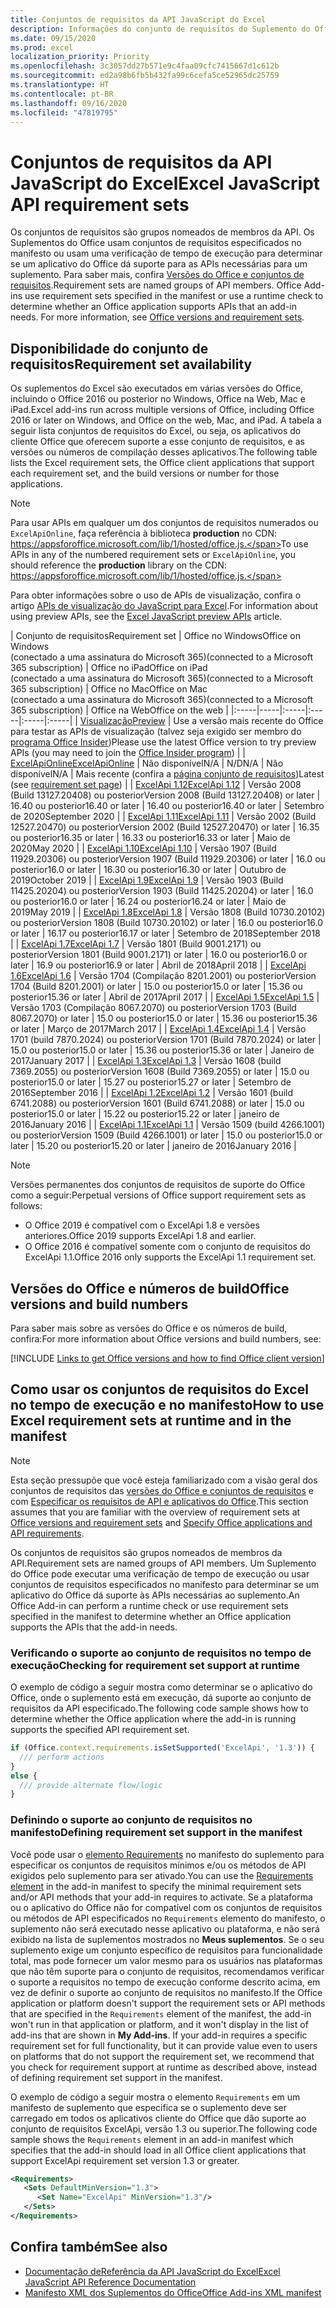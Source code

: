 ```yaml
---
title: Conjuntos de requisitos da API JavaScript do Excel
description: Informações do conjunto de requisitos do Suplemento do Office para builds do Excel.
ms.date: 09/15/2020
ms.prod: excel
localization_priority: Priority
ms.openlocfilehash: 3c3057dd27b571e9c4faa09cfc7415667d1c612b
ms.sourcegitcommit: ed2a98b6fb5b432fa99c6cefa5ce52965dc25759
ms.translationtype: HT
ms.contentlocale: pt-BR
ms.lasthandoff: 09/16/2020
ms.locfileid: "47819795"
---
```

# <a name="excel-javascript-api-requirement-sets"></a><span data-ttu-id="edce0-103">Conjuntos de requisitos da API JavaScript do Excel</span><span class="sxs-lookup"><span data-stu-id="edce0-103">Excel JavaScript API requirement sets</span></span>

<span data-ttu-id="edce0-p101">Os conjuntos de requisitos são grupos nomeados de membros da API. Os Suplementos do Office usam conjuntos de requisitos especificados no manifesto ou usam uma verificação de tempo de execução para determinar se um aplicativo do Office dá suporte para as APIs necessárias para um suplemento. Para saber mais, confira [Versões do Office e conjuntos de requisitos](../../develop/office-versions-and-requirement-sets.md).</span><span class="sxs-lookup"><span data-stu-id="edce0-p101">Requirement sets are named groups of API members. Office Add-ins use requirement sets specified in the manifest or use a runtime check to determine whether an Office application supports APIs that an add-in needs. For more information, see [Office versions and requirement sets](../../develop/office-versions-and-requirement-sets.md).</span></span>

## <a name="requirement-set-availability"></a><span data-ttu-id="edce0-107">Disponibilidade do conjunto de requisitos</span><span class="sxs-lookup"><span data-stu-id="edce0-107">Requirement set availability</span></span>

<span data-ttu-id="edce0-108">Os suplementos do Excel são executados em várias versões do Office, incluindo o Office 2016 ou posterior no Windows, Office na Web, Mac e iPad.</span><span class="sxs-lookup"><span data-stu-id="edce0-108">Excel add-ins run across multiple versions of Office, including Office 2016 or later on Windows, and Office on the web, Mac, and iPad.</span></span> <span data-ttu-id="edce0-109">A tabela a seguir lista conjuntos de requisitos do Excel, ou seja, os aplicativos do cliente Office que oferecem suporte a esse conjunto de requisitos, e as versões ou números de compilação desses aplicativos.</span><span class="sxs-lookup"><span data-stu-id="edce0-109">The following table lists the Excel requirement sets, the Office client applications that support each requirement set, and the build versions or number for those applications.</span></span>

> [!NOTE]
> <span data-ttu-id="edce0-110">Para usar APIs em qualquer um dos conjuntos de requisitos numerados ou `ExcelApiOnline`, faça referência à biblioteca **production** no CDN: https://appsforoffice.microsoft.com/lib/1/hosted/office.js.</span><span class="sxs-lookup"><span data-stu-id="edce0-110">To use APIs in any of the numbered requirement sets or `ExcelApiOnline`, you should reference the **production** library on the CDN: https://appsforoffice.microsoft.com/lib/1/hosted/office.js.</span></span>
>
> <span data-ttu-id="edce0-111">Para obter informações sobre o uso de APIs de visualização, confira o artigo [APIs de visualização do JavaScript para Excel](excel-preview-apis.md).</span><span class="sxs-lookup"><span data-stu-id="edce0-111">For information about using preview APIs, see the [Excel JavaScript preview APIs](excel-preview-apis.md) article.</span></span>

|  <span data-ttu-id="edce0-112">Conjunto de requisitos</span><span class="sxs-lookup"><span data-stu-id="edce0-112">Requirement set</span></span>  |  <span data-ttu-id="edce0-113">Office no Windows</span><span class="sxs-lookup"><span data-stu-id="edce0-113">Office on Windows</span></span><br><span data-ttu-id="edce0-114">(conectado a uma assinatura do Microsoft 365)</span><span class="sxs-lookup"><span data-stu-id="edce0-114">(connected to a Microsoft 365 subscription)</span></span>  |  <span data-ttu-id="edce0-115">Office no iPad</span><span class="sxs-lookup"><span data-stu-id="edce0-115">Office on iPad</span></span><br><span data-ttu-id="edce0-116">(conectado a uma assinatura do Microsoft 365)</span><span class="sxs-lookup"><span data-stu-id="edce0-116">(connected to a Microsoft 365 subscription)</span></span>  |  <span data-ttu-id="edce0-117">Office no Mac</span><span class="sxs-lookup"><span data-stu-id="edce0-117">Office on Mac</span></span><br><span data-ttu-id="edce0-118">(conectado a uma assinatura do Microsoft 365)</span><span class="sxs-lookup"><span data-stu-id="edce0-118">(connected to a Microsoft 365 subscription)</span></span>  | <span data-ttu-id="edce0-119">Office na Web</span><span class="sxs-lookup"><span data-stu-id="edce0-119">Office on the web</span></span> |
|:-----|-----|:-----|:-----|:-----|:-----|
| [<span data-ttu-id="edce0-120">Visualização</span><span class="sxs-lookup"><span data-stu-id="edce0-120">Preview</span></span>](excel-preview-apis.md)  | <span data-ttu-id="edce0-121">Use a versão mais recente do Office para testar as APIs de visualização (talvez seja exigido ser membro do [programa Office Insider](https://insider.office.com))</span><span class="sxs-lookup"><span data-stu-id="edce0-121">Please use the latest Office version to try preview APIs (you may need to join the [Office Insider program](https://insider.office.com))</span></span> |
| [<span data-ttu-id="edce0-122">ExcelApiOnline</span><span class="sxs-lookup"><span data-stu-id="edce0-122">ExcelApiOnline</span></span>](excel-api-online-requirement-set.md) | <span data-ttu-id="edce0-123">Não disponível</span><span class="sxs-lookup"><span data-stu-id="edce0-123">N/A</span></span> | <span data-ttu-id="edce0-124">N/D</span><span class="sxs-lookup"><span data-stu-id="edce0-124">N/A</span></span> | <span data-ttu-id="edce0-125">Não disponível</span><span class="sxs-lookup"><span data-stu-id="edce0-125">N/A</span></span> | <span data-ttu-id="edce0-126">Mais recente (confira a [página conjunto de requisitos](excel-api-online-requirement-set.md))</span><span class="sxs-lookup"><span data-stu-id="edce0-126">Latest (see [requirement set page](excel-api-online-requirement-set.md))</span></span> |
| [<span data-ttu-id="edce0-127">ExcelApi 1.12</span><span class="sxs-lookup"><span data-stu-id="edce0-127">ExcelApi 1.12</span></span>](excel-api-1-12-requirement-set.md) | <span data-ttu-id="edce0-128">Versão 2008 (Build 13127.20408) ou posterior</span><span class="sxs-lookup"><span data-stu-id="edce0-128">Version 2008 (Build 13127.20408) or later</span></span> | <span data-ttu-id="edce0-129">16.40 ou posterior</span><span class="sxs-lookup"><span data-stu-id="edce0-129">16.40 or later</span></span> | <span data-ttu-id="edce0-130">16.40 ou posterior</span><span class="sxs-lookup"><span data-stu-id="edce0-130">16.40 or later</span></span> | <span data-ttu-id="edce0-131">Setembro de 2020</span><span class="sxs-lookup"><span data-stu-id="edce0-131">September 2020</span></span> |
| [<span data-ttu-id="edce0-132">ExcelApi 1.11</span><span class="sxs-lookup"><span data-stu-id="edce0-132">ExcelApi 1.11</span></span>](excel-api-1-11-requirement-set.md) | <span data-ttu-id="edce0-133">Versão 2002 (Build 12527.20470) ou posterior</span><span class="sxs-lookup"><span data-stu-id="edce0-133">Version 2002 (Build 12527.20470) or later</span></span> | <span data-ttu-id="edce0-134">16.35 ou posterior</span><span class="sxs-lookup"><span data-stu-id="edce0-134">16.35 or later</span></span> | <span data-ttu-id="edce0-135">16.33 ou posterior</span><span class="sxs-lookup"><span data-stu-id="edce0-135">16.33 or later</span></span> | <span data-ttu-id="edce0-136">Maio de 2020</span><span class="sxs-lookup"><span data-stu-id="edce0-136">May 2020</span></span> |
| [<span data-ttu-id="edce0-137">ExcelApi 1.10</span><span class="sxs-lookup"><span data-stu-id="edce0-137">ExcelApi 1.10</span></span>](excel-api-1-10-requirement-set.md) | <span data-ttu-id="edce0-138">Versão 1907 (Build 11929.20306) ou posterior</span><span class="sxs-lookup"><span data-stu-id="edce0-138">Version 1907 (Build 11929.20306) or later</span></span> | <span data-ttu-id="edce0-139">16.0 ou posterior</span><span class="sxs-lookup"><span data-stu-id="edce0-139">16.0 or later</span></span> | <span data-ttu-id="edce0-140">16.30 ou posterior</span><span class="sxs-lookup"><span data-stu-id="edce0-140">16.30 or later</span></span> | <span data-ttu-id="edce0-141">Outubro de 2019</span><span class="sxs-lookup"><span data-stu-id="edce0-141">October 2019</span></span> |
| [<span data-ttu-id="edce0-142">ExcelApi 1.9</span><span class="sxs-lookup"><span data-stu-id="edce0-142">ExcelApi 1.9</span></span>](excel-api-1-9-requirement-set.md)  | <span data-ttu-id="edce0-143">Versão 1903 (Build 11425.20204) ou posterior</span><span class="sxs-lookup"><span data-stu-id="edce0-143">Version 1903 (Build 11425.20204) or later</span></span> | <span data-ttu-id="edce0-144">16.0 ou posterior</span><span class="sxs-lookup"><span data-stu-id="edce0-144">16.0 or later</span></span> | <span data-ttu-id="edce0-145">16.24 ou posterior</span><span class="sxs-lookup"><span data-stu-id="edce0-145">16.24 or later</span></span> | <span data-ttu-id="edce0-146">Maio de 2019</span><span class="sxs-lookup"><span data-stu-id="edce0-146">May 2019</span></span> |
| [<span data-ttu-id="edce0-147">ExcelApi 1.8</span><span class="sxs-lookup"><span data-stu-id="edce0-147">ExcelApi 1.8</span></span>](excel-api-1-8-requirement-set.md)  | <span data-ttu-id="edce0-148">Versão 1808 (Build 10730.20102) ou posterior</span><span class="sxs-lookup"><span data-stu-id="edce0-148">Version 1808 (Build 10730.20102) or later</span></span> | <span data-ttu-id="edce0-149">16.0 ou posterior</span><span class="sxs-lookup"><span data-stu-id="edce0-149">16.0 or later</span></span> | <span data-ttu-id="edce0-150">16.17 ou posterior</span><span class="sxs-lookup"><span data-stu-id="edce0-150">16.17 or later</span></span> | <span data-ttu-id="edce0-151">Setembro de 2018</span><span class="sxs-lookup"><span data-stu-id="edce0-151">September 2018</span></span> |
| [<span data-ttu-id="edce0-152">ExcelApi 1.7</span><span class="sxs-lookup"><span data-stu-id="edce0-152">ExcelApi 1.7</span></span>](excel-api-1-7-requirement-set.md)  | <span data-ttu-id="edce0-153">Versão 1801 (Build 9001.2171) ou posterior</span><span class="sxs-lookup"><span data-stu-id="edce0-153">Version 1801 (Build 9001.2171) or later</span></span>   | <span data-ttu-id="edce0-154">16.0 ou posterior</span><span class="sxs-lookup"><span data-stu-id="edce0-154">16.0 or later</span></span>  | <span data-ttu-id="edce0-155">16.9 ou posterior</span><span class="sxs-lookup"><span data-stu-id="edce0-155">16.9 or later</span></span>  | <span data-ttu-id="edce0-156">Abril de 2018</span><span class="sxs-lookup"><span data-stu-id="edce0-156">April 2018</span></span> |
| [<span data-ttu-id="edce0-157">ExcelApi 1.6</span><span class="sxs-lookup"><span data-stu-id="edce0-157">ExcelApi 1.6</span></span>](excel-api-1-6-requirement-set.md)  | <span data-ttu-id="edce0-158">Versão 1704 (Compilação 8201.2001) ou posterior</span><span class="sxs-lookup"><span data-stu-id="edce0-158">Version 1704 (Build 8201.2001) or later</span></span>   | <span data-ttu-id="edce0-159">15.0 ou posterior</span><span class="sxs-lookup"><span data-stu-id="edce0-159">15.0 or later</span></span>  | <span data-ttu-id="edce0-160">15.36 ou posterior</span><span class="sxs-lookup"><span data-stu-id="edce0-160">15.36 or later</span></span> | <span data-ttu-id="edce0-161">Abril de 2017</span><span class="sxs-lookup"><span data-stu-id="edce0-161">April 2017</span></span> |
| [<span data-ttu-id="edce0-162">ExcelApi 1.5</span><span class="sxs-lookup"><span data-stu-id="edce0-162">ExcelApi 1.5</span></span>](excel-api-1-5-requirement-set.md)  | <span data-ttu-id="edce0-163">Versão 1703 (Compilação 8067.2070) ou posterior</span><span class="sxs-lookup"><span data-stu-id="edce0-163">Version 1703 (Build 8067.2070) or later</span></span>   | <span data-ttu-id="edce0-164">15.0 ou posterior</span><span class="sxs-lookup"><span data-stu-id="edce0-164">15.0 or later</span></span>  | <span data-ttu-id="edce0-165">15.36 ou posterior</span><span class="sxs-lookup"><span data-stu-id="edce0-165">15.36 or later</span></span> | <span data-ttu-id="edce0-166">Março de 2017</span><span class="sxs-lookup"><span data-stu-id="edce0-166">March 2017</span></span> |
| [<span data-ttu-id="edce0-167">ExcelApi 1.4</span><span class="sxs-lookup"><span data-stu-id="edce0-167">ExcelApi 1.4</span></span>](excel-api-1-4-requirement-set.md)  | <span data-ttu-id="edce0-168">Versão 1701 (build 7870.2024) ou posterior</span><span class="sxs-lookup"><span data-stu-id="edce0-168">Version 1701 (Build 7870.2024) or later</span></span>   | <span data-ttu-id="edce0-169">15.0 ou posterior</span><span class="sxs-lookup"><span data-stu-id="edce0-169">15.0 or later</span></span>  | <span data-ttu-id="edce0-170">15.36 ou posterior</span><span class="sxs-lookup"><span data-stu-id="edce0-170">15.36 or later</span></span> | <span data-ttu-id="edce0-171">Janeiro de 2017</span><span class="sxs-lookup"><span data-stu-id="edce0-171">January 2017</span></span> |
| [<span data-ttu-id="edce0-172">ExcelApi 1.3</span><span class="sxs-lookup"><span data-stu-id="edce0-172">ExcelApi 1.3</span></span>](excel-api-1-3-requirement-set.md)  | <span data-ttu-id="edce0-173">Versão 1608 (build 7369.2055) ou posterior</span><span class="sxs-lookup"><span data-stu-id="edce0-173">Version 1608 (Build 7369.2055) or later</span></span>   | <span data-ttu-id="edce0-174">15.0 ou posterior</span><span class="sxs-lookup"><span data-stu-id="edce0-174">15.0 or later</span></span> | <span data-ttu-id="edce0-175">15.27 ou posterior</span><span class="sxs-lookup"><span data-stu-id="edce0-175">15.27 or later</span></span> | <span data-ttu-id="edce0-176">Setembro de 2016</span><span class="sxs-lookup"><span data-stu-id="edce0-176">September 2016</span></span> |
| [<span data-ttu-id="edce0-177">ExcelApi 1.2</span><span class="sxs-lookup"><span data-stu-id="edce0-177">ExcelApi 1.2</span></span>](excel-api-1-2-requirement-set.md)  | <span data-ttu-id="edce0-178">Versão 1601 (build 6741.2088) ou posterior</span><span class="sxs-lookup"><span data-stu-id="edce0-178">Version 1601 (Build 6741.2088) or later</span></span>   | <span data-ttu-id="edce0-179">15.0 ou posterior</span><span class="sxs-lookup"><span data-stu-id="edce0-179">15.0 or later</span></span> | <span data-ttu-id="edce0-180">15.22 ou posterior</span><span class="sxs-lookup"><span data-stu-id="edce0-180">15.22 or later</span></span> | <span data-ttu-id="edce0-181">janeiro de 2016</span><span class="sxs-lookup"><span data-stu-id="edce0-181">January 2016</span></span> |
| [<span data-ttu-id="edce0-182">ExcelApi 1.1</span><span class="sxs-lookup"><span data-stu-id="edce0-182">ExcelApi 1.1</span></span>](excel-api-1-1-requirement-set.md)  | <span data-ttu-id="edce0-183">Versão 1509 (build 4266.1001) ou posterior</span><span class="sxs-lookup"><span data-stu-id="edce0-183">Version 1509 (Build 4266.1001) or later</span></span>   | <span data-ttu-id="edce0-184">15.0 ou posterior</span><span class="sxs-lookup"><span data-stu-id="edce0-184">15.0 or later</span></span> | <span data-ttu-id="edce0-185">15.20 ou posterior</span><span class="sxs-lookup"><span data-stu-id="edce0-185">15.20 or later</span></span> | <span data-ttu-id="edce0-186">janeiro de 2016</span><span class="sxs-lookup"><span data-stu-id="edce0-186">January 2016</span></span> |

> [!NOTE]
> <span data-ttu-id="edce0-187">Versões permanentes dos conjuntos de requisitos de suporte do Office como a seguir:</span><span class="sxs-lookup"><span data-stu-id="edce0-187">Perpetual versions of Office support requirement sets as follows:</span></span>
>
> - <span data-ttu-id="edce0-188">O Office 2019 é compatível com o ExcelApi 1.8 e versões anteriores.</span><span class="sxs-lookup"><span data-stu-id="edce0-188">Office 2019 supports ExcelApi 1.8 and earlier.</span></span>
> - <span data-ttu-id="edce0-189">O Office 2016 é compatível somente com o conjunto de requisitos do ExcelApi 1.1.</span><span class="sxs-lookup"><span data-stu-id="edce0-189">Office 2016 only supports the ExcelApi 1.1 requirement set.</span></span>

## <a name="office-versions-and-build-numbers"></a><span data-ttu-id="edce0-190">Versões do Office e números de build</span><span class="sxs-lookup"><span data-stu-id="edce0-190">Office versions and build numbers</span></span>

<span data-ttu-id="edce0-191">Para saber mais sobre as versões do Office e os números de build, confira:</span><span class="sxs-lookup"><span data-stu-id="edce0-191">For more information about Office versions and build numbers, see:</span></span>

[!INCLUDE [Links to get Office versions and how to find Office client version](../../includes/links-get-office-versions-builds.md)]

## <a name="how-to-use-excel-requirement-sets-at-runtime-and-in-the-manifest"></a><span data-ttu-id="edce0-192">Como usar os conjuntos de requisitos do Excel no tempo de execução e no manifesto</span><span class="sxs-lookup"><span data-stu-id="edce0-192">How to use Excel requirement sets at runtime and in the manifest</span></span>

> [!NOTE]
> <span data-ttu-id="edce0-193">Esta seção pressupõe que você esteja familiarizado com a visão geral dos conjuntos de requisitos das [versões do Office e conjuntos de requisitos](../../develop/office-versions-and-requirement-sets.md) e com [Especificar os requisitos de API e aplicativos do Office](../../develop/specify-office-hosts-and-api-requirements.md).</span><span class="sxs-lookup"><span data-stu-id="edce0-193">This section assumes that you are familiar with the overview of requirement sets at [Office versions and requirement sets](../../develop/office-versions-and-requirement-sets.md) and [Specify Office applications and API requirements](../../develop/specify-office-hosts-and-api-requirements.md).</span></span>

<span data-ttu-id="edce0-194">Os conjuntos de requisitos são grupos nomeados de membros da API.</span><span class="sxs-lookup"><span data-stu-id="edce0-194">Requirement sets are named groups of API members.</span></span> <span data-ttu-id="edce0-195">Um Suplemento do Office pode executar uma verificação de tempo de execução ou usar conjuntos de requisitos especificados no manifesto para determinar se um aplicativo do Office dá suporte às APIs necessárias ao suplemento.</span><span class="sxs-lookup"><span data-stu-id="edce0-195">An Office Add-in can perform a runtime check or use requirement sets specified in the manifest to determine whether an Office application supports the APIs that the add-in needs.</span></span>

### <a name="checking-for-requirement-set-support-at-runtime"></a><span data-ttu-id="edce0-196">Verificando o suporte ao conjunto de requisitos no tempo de execução</span><span class="sxs-lookup"><span data-stu-id="edce0-196">Checking for requirement set support at runtime</span></span>

<span data-ttu-id="edce0-197">O exemplo de código a seguir mostra como determinar se o aplicativo do Office, onde o suplemento está em execução, dá suporte ao conjunto de requisitos da API especificado.</span><span class="sxs-lookup"><span data-stu-id="edce0-197">The following code sample shows how to determine whether the Office application where the add-in is running supports the specified API requirement set.</span></span>

```js
if (Office.context.requirements.isSetSupported('ExcelApi', '1.3')) {
  /// perform actions
}
else {
  /// provide alternate flow/logic
}
```

### <a name="defining-requirement-set-support-in-the-manifest"></a><span data-ttu-id="edce0-198">Definindo o suporte ao conjunto de requisitos no manifesto</span><span class="sxs-lookup"><span data-stu-id="edce0-198">Defining requirement set support in the manifest</span></span>

<span data-ttu-id="edce0-199">Você pode usar o [elemento Requirements](../manifest/requirements.md) no manifesto do suplemento para especificar os conjuntos de requisitos mínimos e/ou os métodos de API exigidos pelo suplemento para ser ativado.</span><span class="sxs-lookup"><span data-stu-id="edce0-199">You can use the [Requirements element](../manifest/requirements.md) in the add-in manifest to specify the minimal requirement sets and/or API methods that your add-in requires to activate.</span></span> <span data-ttu-id="edce0-200">Se a plataforma ou o aplicativo do Office não for compatível com os conjuntos de requisitos ou métodos de API especificados no `Requirements` elemento do manifesto, o suplemento não será executado nesse aplicativo ou plataforma, e não será exibido na lista de suplementos mostrados no **Meus suplementos**. Se o seu suplemento exige um conjunto específico de requisitos para funcionalidade total, mas pode fornecer um valor mesmo para os usuários nas plataformas que não têm suporte para o conjunto de requisitos, recomendamos verificar o suporte a requisitos no tempo de execução conforme descrito acima, em vez de definir o suporte ao conjunto de requisitos no manifesto.</span><span class="sxs-lookup"><span data-stu-id="edce0-200">If the Office application or platform doesn't support the requirement sets or API methods that are specified in the `Requirements` element of the manifest, the add-in won't run in that application or platform, and it won't display in the list of add-ins that are shown in **My Add-ins**. If your add-in requires a specific requirement set for full functionality, but it can provide value even to users on platforms that do not support the requirement set, we recommend that you check for requirement support at runtime as described above, instead of defining requirement set support in the manifest.</span></span>

<span data-ttu-id="edce0-201">O exemplo de código a seguir mostra o elemento `Requirements` em um manifesto de suplemento que especifica se o suplemento deve ser carregado em todos os aplicativos cliente do Office que dão suporte ao conjunto de requisitos ExcelApi, versão 1.3 ou superior.</span><span class="sxs-lookup"><span data-stu-id="edce0-201">The following code sample shows the `Requirements` element in an add-in manifest which specifies that the add-in should load in all Office client applications that support ExcelApi requirement set version 1.3 or greater.</span></span>

```xml
<Requirements>
   <Sets DefaultMinVersion="1.3">
      <Set Name="ExcelApi" MinVersion="1.3"/>
   </Sets>
</Requirements>
```

## <a name="see-also"></a><span data-ttu-id="edce0-202">Confira também</span><span class="sxs-lookup"><span data-stu-id="edce0-202">See also</span></span>

- [<span data-ttu-id="edce0-203">Documentação deReferência da API JavaScript do Excel</span><span class="sxs-lookup"><span data-stu-id="edce0-203">Excel JavaScript API Reference Documentation</span></span>](/javascript/api/excel)
- [<span data-ttu-id="edce0-204">Manifesto XML dos Suplementos do Office</span><span class="sxs-lookup"><span data-stu-id="edce0-204">Office Add-ins XML manifest</span></span>](../../develop/add-in-manifests.md)
